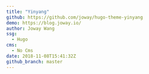 ```yaml
---
title: "Yinyang"
github: https://github.com/joway/hugo-theme-yinyang
demo: https://blog.joway.io/
author: Joway Wang
ssg:
  - Hugo
cms:
  - No Cms
date: 2018-11-08T15:41:32Z
github_branch: master
---
```

